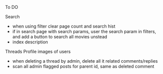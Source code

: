 To DO

Search
- when using filter clear page count and search hist
- if in search page with search params, user the search param in filters, and
add a button to search all movies unstead
- index description

Threads
Profile images of users
- when deleting a thread by admin, delete all it related comments/replies
- scan all admin flagged posts for parent id, same as deleted comment


